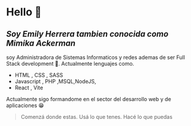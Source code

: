 # Hello 👾
## _Soy Emily Herrera tambien conocida como Mimika Ackerman_
soy Administradora de Sistemas Informaticos y redes ademas de ser  Full Stack development 🤗. 
Actualmente lenguajes como.

- HTML , CSS , SASS
- Javascript , PHP ,MSQL,NodeJS,
- React , Vite


Actualmente sigo formandome en el sector del desarrollo web y de aplicaciones 😁

> Comenzá donde estas.
> Usá lo que tenes.
> Hacé lo que puedas


